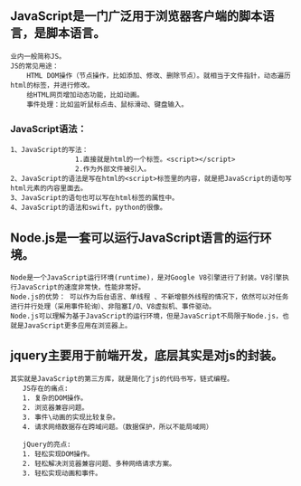 

## JavaScript是一门广泛用于浏览器客户端的脚本语言，是脚本语言。
    业内一般简称JS。
    JS的常见用途：
        HTML DOM操作（节点操作，比如添加、修改、删除节点）。就相当于文件指针，动态遍历html的标签，并进行修改。
        给HTML网页增加动态功能，比如动画。
        事件处理：比如监听鼠标点击、鼠标滑动、键盘输入。

### JavaScript语法：
    1、JavaScript的写法：
                    1.直接就是html的一个标签。<script></script>
                    2.作为外部文件被引入。
    2、JavaScript的语法是写在html的<script>标签里的内容，就是把JavaScript的语句写html元素的内容里面去。
    3、JavaScript的语句也可以写在html标签的属性中。
    4、JavaScript的语法和swift，python的很像。


## Node.js是一套可以运行JavaScript语言的运行环境。
    Node是一个JavaScript运行环境(runtime)，是对Google V8引擎进行了封装。V8引擎执行JavaScript的速度非常快，性能非常好。
    Node.js的优势： 可以作为后台语言、单线程 、不新增额外线程的情况下，依然可以对任务进行并行处理（采用事件轮询）、非阻塞I/O、V8虚拟机、事件驱动。
    Node.js可以理解为基于JavaScript的运行环境，但是JavaScript不局限于Node.js，也就是JavaScript更多应用在浏览器上。



## jquery主要用于前端开发，底层其实是对js的封装。
    其实就是JavaScript的第三方库，就是简化了js的代码书写，链式编程。
       JS存在的痛点:
       1. 复杂的DOM操作。
       2. 浏览器兼容问题。
       3. 事件\动画的实现比较复杂。
       4. 请求网络数据存在跨域问题。（数据保护，所以不能局域网）

       jQuery的亮点:
       1. 轻松实现DOM操作。
       2. 轻松解决浏览器兼容问题、多种网络请求方案。
       3. 轻松实现动画和事件。
